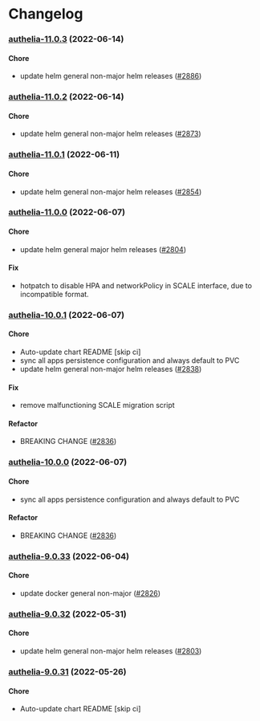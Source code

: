 # Changelog<br>


<a name="authelia-11.0.3"></a>
### [authelia-11.0.3](https://github.com/truecharts/apps/compare/authelia-11.0.2...authelia-11.0.3) (2022-06-14)

#### Chore

* update helm general non-major helm releases ([#2886](https://github.com/truecharts/apps/issues/2886))



<a name="authelia-11.0.2"></a>
### [authelia-11.0.2](https://github.com/truecharts/apps/compare/authelia-11.0.1...authelia-11.0.2) (2022-06-14)

#### Chore

* update helm general non-major helm releases ([#2873](https://github.com/truecharts/apps/issues/2873))



<a name="authelia-11.0.1"></a>
### [authelia-11.0.1](https://github.com/truecharts/apps/compare/authelia-11.0.0...authelia-11.0.1) (2022-06-11)

#### Chore

* update helm general non-major helm releases ([#2854](https://github.com/truecharts/apps/issues/2854))



<a name="authelia-11.0.0"></a>
### [authelia-11.0.0](https://github.com/truecharts/apps/compare/authelia-10.0.1...authelia-11.0.0) (2022-06-07)

#### Chore

* update helm general major helm releases ([#2804](https://github.com/truecharts/apps/issues/2804))

#### Fix

* hotpatch to disable HPA and networkPolicy in SCALE interface, due to incompatible format.



<a name="authelia-10.0.1"></a>
### [authelia-10.0.1](https://github.com/truecharts/apps/compare/authelia-9.0.33...authelia-10.0.1) (2022-06-07)

#### Chore

* Auto-update chart README [skip ci]
* sync all apps persistence configuration and always default to PVC
* update helm general non-major helm releases ([#2838](https://github.com/truecharts/apps/issues/2838))

#### Fix

* remove malfunctioning SCALE migration script

#### Refactor

* BREAKING CHANGE ([#2836](https://github.com/truecharts/apps/issues/2836))



<a name="authelia-10.0.0"></a>
### [authelia-10.0.0](https://github.com/truecharts/apps/compare/authelia-9.0.33...authelia-10.0.0) (2022-06-07)

#### Chore

* sync all apps persistence configuration and always default to PVC

#### Refactor

* BREAKING CHANGE ([#2836](https://github.com/truecharts/apps/issues/2836))



<a name="authelia-9.0.33"></a>
### [authelia-9.0.33](https://github.com/truecharts/apps/compare/authelia-9.0.32...authelia-9.0.33) (2022-06-04)

#### Chore

* update docker general non-major ([#2826](https://github.com/truecharts/apps/issues/2826))



<a name="authelia-9.0.32"></a>
### [authelia-9.0.32](https://github.com/truecharts/apps/compare/authelia-9.0.31...authelia-9.0.32) (2022-05-31)

#### Chore

* update helm general non-major helm releases ([#2803](https://github.com/truecharts/apps/issues/2803))



<a name="authelia-9.0.31"></a>
### [authelia-9.0.31](https://github.com/truecharts/apps/compare/authelia-9.0.30...authelia-9.0.31) (2022-05-26)

#### Chore

* Auto-update chart README [skip ci]
